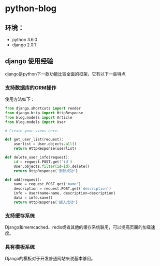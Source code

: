 # python-blog

## 环境：
- python 3.6.0
- django 2.0.1

## django 使用经验
django是python下一款功能比较全面的框架，它有以下一些特点
### 支持数据库的ORM操作
使用方法如下：
```python
from django.shortcuts import render
from django.http import HttpResponse
from blog.models import Article
from blog.models import User

# Create your views here.

def get_user_list(request):
    userlist = User.objects.all()
    return HttpResponse(userlist) 

def delete_user_info(request):
    id = request.POST.get('id')
    User.objects.filter(id=id).delete()
    return HttpResponse('删除成功')

def add(request):
    name = request.POST.get('name')
    description = request.POST.get('description')
    info = User(name=name, description=description)
    data = info.save()
    return HttpResponse('插入成功')
```
### 支持缓存系统
Django和memcached、redis或者其他的缓存系统联用，可以提高页面的加载速度。
### 具有模板系统
Django的模板对于开发普通网站来说基本够用。